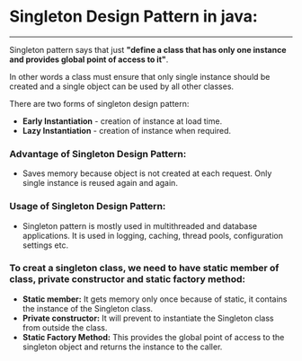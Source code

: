 # Singleton Design Pattern in java:
____
Singleton pattern says that just  **"define a class that has only one instance and provides
global point of access to it"**.

In other words a class must ensure that only single instance should be created and 
a single object can be used by all other classes.

There are two forms of singleton design pattern:
* **Early Instantiation** - creation of  instance at load time.
* **Lazy Instantiation** - creation of instance when required.
### Advantage of Singleton Design Pattern:
* Saves memory because object is not created at each request. Only single instance is
reused again and again.
### Usage of Singleton Design Pattern:
* Singleton pattern is mostly used in multithreaded and database applications. It is
used in logging, caching, thread pools, configuration settings etc.
### To creat a singleton class, we need to have static member of class, private constructor and static factory method:
* **Static member:** It gets memory only once because of static, it contains the instance of 
the Singleton class.
* **Private constructor:** It will prevent to instantiate the Singleton class from outside
the class.
* **Static Factory Method:** This provides the global point of access to the singleton
object and returns the instance to the caller.